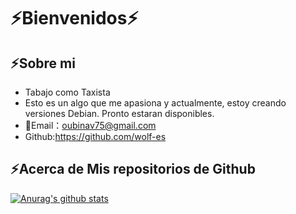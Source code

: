 # ⚡Bienvenidos⚡
## ⚡Sobre mi
- Tabajo como Taxista
- Esto es un algo que me apasiona y actualmente, estoy creando versiones Debian. Pronto estaran disponibles.
- 📧Email：oubinav75@gmail.com
- Github:https://github.com/wolf-es

## ⚡Acerca de Mis repositorios de Github
[![Anurag's github stats](https://github-readme-stats.vercel.app/api?username=wolf-es)](https://github.com/wolf-es)
